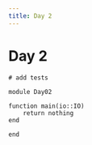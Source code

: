 ```yaml
---
title: Day 2
---
```


# Day 2

``` {.julia file=test/Day02Spec.jl}
# add tests
```

``` {.julia file=src/Day02.jl}
module Day02

function main(io::IO)
    return nothing
end

end
```
